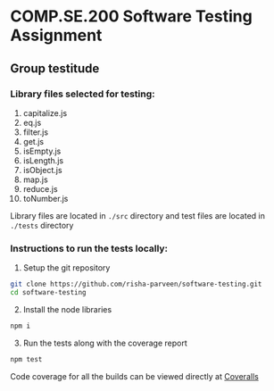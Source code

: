 # COMP.SE.200 Software Testing Assignment
## Group testitude

### Library files selected for testing:
1. capitalize.js
2. eq.js
3. filter.js
4. get.js
5. isEmpty.js
6. isLength.js
7. isObject.js
8. map.js
9. reduce.js
10. toNumber.js

Library files are located in ```./src``` directory and test files are located in ```./tests``` directory

### Instructions to run the tests locally: 
1. Setup the git repository
```bash
git clone https://github.com/risha-parveen/software-testing.git
cd software-testing
   ```
2. Install the node libraries
```bash
npm i
```
3. Run the tests along with the coverage report
```bash
npm test
```

Code coverage for all the builds can be viewed directly at [Coveralls](https://coveralls.io/github/risha-parveen/software-testing)


